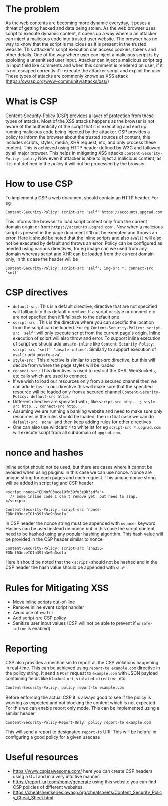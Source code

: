 # The problem
As the web contents are becoming more dynamic everyday, it poses a threat of getting hacked and data being stolen. As the web browser uses script to execute dynamic content, it opens up a way wherein an attacker can inject a malicious code into trusted user website. The browser has no way to know that the script is malicious as it is present in the trusted website. This attacker's script execution can access cookies, tokens and other details. One of the way where user can inject a malicious script is by exploiting a unsanitised user input. Attacker can inject a malicious script tag in input field like comments and when this comment is rendered on user, if it is not escaped correctly it'll execute the attacker script and exploit the user. These types of attacks are commonly known as XSS attack (https://owasp.org/www-community/attacks/xss/)

# What is CSP
Content-Security-Policy (CSP) provides a layer of protection from these types of attacks. Most of the XSS attacks happens as the browser is not aware of the authenticity of the script that it is executing and end up running malicious code being injected by the attacker. CSP provides a policy to inform the browser about the trusted sources of content, this includes scripts, styles, media, XHR request, etc, and only process these content. This is achieved using HTTP header defined by W3C and followed by all major browser. This helps in mitigating XSS attacks
`Content-Security-Policy: policy`
Now even if attacker is able to inject a malicious content, as it is not defined in the policy it will not be processed by the browser.

# How to use CSP
To implement a CSP a web document should contain an HTTP header. For eg
```
Content-Security-Policy: script-src 'self' https://accounts.upgrad.com
```
This informs the browser to load script content only from the current domain origin or from `https://accounts.upgrad.com'`. Now when a malicious script is present in the page document it’ll not be executed and throws an error
<Image>
Here it should be noted that the inline scripts and also `eval()` will also not be executed by default and throws an error. Policy can be configured as needed using various directives, for eg image can we used from any domain whereas script and XHR can be loaded from the current domain only, in this case the header will be
```
Content-Security-Policy: script-src 'self'; img-src *; connect-src ‘self’
```

# CSP directives
- `default-src`: This is a default directive, directive that are not specified will fallback to this default directive. If a script or style or connect etc are not specfied then it'll fallback to the default one
- `script-src` : This is the directive where you can specific the location from the script can be loaded. For eg `Content-Security-Policy: script-src 'self'` will only execute script from the current page's origin. Inline execution of sciprt will also throw and error. To support inline execution of script we should add `unsafe-inline` like `Content-Security-Policy: script-src 'self' 'unsafe-inline'`. Similarly to support execution of `eval()` add `unsafe-eval`
- `style-src` : This directive is similar to script-src directive, but this will decide from where the page styles will be loaded
- `connect-src` : This directives is used to restrict the XHR, WebSockets, etc calls which are used to connect.
- If we wish to load our resources only from a secured channel then we can add `https:` in our directive this will make sure that the specified resource will be loaded only from a secured channel `Content-Security-Policy: default-src https:`
- Different directive are sperated with ; like `script-src http.. ; style-src http..; connect-src http...`
- Assuming we are running a banking website and need to make sure only resources in the rules should be loaded, then in that case we can do `default-src 'none'` and then keep adding rules for other directives
- One can also use wildcard `*` to whitelist for eg `script-src *.upgrad.com` will execute script from all subdomain of `upgrad.com`.

# nonce and hashes
Inline script should not be used, but there are cases where it cannot be avoided when using plugins. In this case we can use nonce. Nonce are unique string for each pages and each request. This unique nonce string will be added in script tag and CSP header
```
<script nonce="EDNnf03nceIOfn39fn3e9h3sdfa">
  // Some inline code I can't remove yet, but need to asap.
</script>
```
```
Content-Security-Policy: script-src ‘nonce-EDNnf03nceIOfn39fn3e9h3sdfa’
```
In CSP header the nonce string must be appended with `nounce-` keyword.
Hashes can be used instead on nonce but in this case the script content need to be hashed using any popular hashing algorithm. This hash value will be provided in the CSP header similar to nonce
```
Content-Security-Policy: script-src ‘sha256-EDNnf03nceIOfn39fn3e9h3sdfa’
```
Here it should be noted that the `<script>` should not be hashed and in the CSP header the hash value should be appended with `sha*-`.

# Rules for Mitigating XSS
- Move inline scripts out-of-line
- Remove inline event script handler
- Avoid use of `eval()`
- Add script-src CSP policy
- Sanitize user input values (CSP will not be able to prevent if `unsafe-inline` is enabled)

# Reporting
CSP also provides a mechanism to report all the CSP violations happening in real-time. This can be achieved using `report-to example.com` directive in the policy string. It send a `POST` request to `example.com`  with JSON payload containing fields like `blocked-uri`, `violated-directive`, etc.
```
Content-Security-Policy: policy report-to example.com
```
Before enforcing the actual CSP it is always good to see if the policy is working as expected and not blocking the content which is not expected. For this we can enable report only mode. This can be implemented using a similar header
```
Content-Security-Policy-Report-Only: policy report-to example.com
```
This will send a report to designated `report-to` URI. This will be helpful in configuring a good policy for a given usecase

# Useful resources
- https://www.cspisawesome.com/ here you can create CSP headers using a GUI and in a very intuitive manner.
- https://report-uri.com/home/generate using this website you can find CSP policies of different websites.
- https://cheatsheetseries.owasp.org/cheatsheets/Content_Security_Policy_Cheat_Sheet.html

